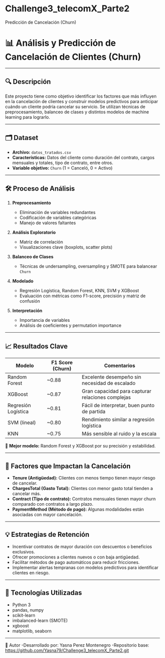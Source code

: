 # Challenge3_telecomX_Parte2
 Predicción de Cancelación (Churn)
# 📊 Análisis y Predicción de Cancelación de Clientes (Churn)

---

## 🔍 Descripción

Este proyecto tiene como objetivo identificar los factores que más influyen en la cancelación de clientes y construir modelos predictivos para anticipar cuándo un cliente podría cancelar su servicio. Se utilizan técnicas de preprocesamiento, balanceo de clases y distintos modelos de machine learning para lograrlo.

---

## 🗂 Dataset

- **Archivo:** `datos_tratados.csv`  
- **Características:** Datos del cliente como duración del contrato, cargos mensuales y totales, tipo de contrato, entre otros.  
- **Variable objetivo:** `Churn` (1 = Canceló, 0 = Activo)

---

## 🛠 Proceso de Análisis

1. **Preprocesamiento**  
   - Eliminación de variables redundantes  
   - Codificación de variables categóricas  
   - Manejo de valores faltantes  

2. **Análisis Exploratorio**  
   - Matriz de correlación  
   - Visualizaciones clave (boxplots, scatter plots)

3. **Balanceo de Clases**  
   - Técnicas de undersampling, oversampling y SMOTE para balancear `Churn`

4. **Modelado**  
   - Regresión Logística, Random Forest, KNN, SVM y XGBoost  
   - Evaluación con métricas como F1-score, precisión y matriz de confusión

5. **Interpretación**  
   - Importancia de variables  
   - Análisis de coeficientes y permutation importance

---

## 📈 Resultados Clave

| Modelo              | F1 Score (Churn) | Comentarios                                   |
|---------------------|------------------|-----------------------------------------------|
| Random Forest       | ~0.88            | Excelente desempeño sin necesidad de escalado |
| XGBoost             | ~0.87            | Gran capacidad para capturar relaciones complejas |
| Regresión Logística | ~0.81            | Fácil de interpretar, buen punto de partida    |
| SVM (lineal)        | ~0.80            | Rendimiento similar a regresión logística      |
| KNN                 | ~0.75            | Más sensible al ruido y la escala               |

🔹 **Mejor modelo:** Random Forest y XGBoost por su precisión y estabilidad.

---

## 🔑 Factores que Impactan la Cancelación

- **Tenure (Antigüedad):** Clientes con menos tiempo tienen mayor riesgo de cancelar.  
- **ChargesTotal (Gasto Total):** Clientes con menor gasto total tienden a cancelar más.  
- **Contract (Tipo de contrato):** Contratos mensuales tienen mayor churn comparado con contratos a largo plazo.  
- **PaymentMethod (Método de pago):** Algunas modalidades están asociadas con mayor cancelación.

---

## 💡 Estrategias de Retención

- Incentivar contratos de mayor duración con descuentos o beneficios exclusivos.  
- Ofrecer promociones a clientes nuevos o con baja antigüedad.  
- Facilitar métodos de pago automáticos para reducir fricciones.  
- Implementar alertas tempranas con modelos predictivos para identificar clientes en riesgo.

---

## 🚀 Tecnologías Utilizadas

- Python 3  
- pandas, numpy  
- scikit-learn  
- imbalanced-learn (SMOTE)  
- xgboost  
- matplotlib, seaborn  

---



📌 Autor
-Desarrollado por: Yasna Perez Montenegro
-Repositorio base: https://github.com/Yasna79/Challenge3_telecomX_Parte2.git









